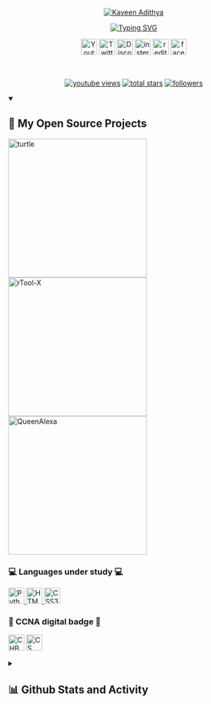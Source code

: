 <p align="center">
  <a href="https://github.com/vihanga20">
    <img src="https://download1510.mediafire.com/dzp1cmm8l3mgUoSkNpPWXVfGWO7oMdQgZxcZfHKTKE102qOJbZoQ3joi8eKcjVmDI8zZme3x8xEmE9oOsyuAIYR62XIjJg/y8cq9clmlr6hefq/name.png" alt="Kaveen Adithya" /></a>
</p>

<p align="center">
  <!-- Typing SVG by DenverCoder1 - https://github.com/DenverCoder1/readme-typing-svg -->
  <a href="https://github.com/vihanga20/"><img src="https://readme-typing-svg.demolab.com?font=Fira+Code&pause=1000&color=F70017&width=435&lines=Welcome+to+my+github+account;%E0%B6%B8%E0%B6%9C%E0%B7%9A+github+%E0%B6%9C%E0%B7%92%E0%B6%AB%E0%B7%94%E0%B6%B8%E0%B6%A7+%E0%B7%83%E0%B7%8F%E0%B6%AF%E0%B6%BB%E0%B6%BA%E0%B7%99%E0%B6%B1%E0%B7%8A+%E0%B6%B4%E0%B7%92%E0%B6%BD%E0%B7%92%E0%B6%9C%E0%B6%B1%E0%B7%8A%E0%B6%B1%E0%B7%80%E0%B7%8F." alt="Typing SVG" /></a>
</p>

<!-- Social media icons section -->
<p align="center">
  <a href="https://www.youtube.com/channel/UCw7Tn1iNUU8MQthssd_uaTA"><img width="32px" alt="Youtube" title="YouTube" src="https://cdn-icons-png.flaticon.com/128/1384/1384060.png"/></a>
     <a href="https://twitter.com/Vihanga_Kaveen"><img width="32px" alt="Twitter" title="Twitter" src="https://cdn-icons-png.flaticon.com/128/733/733579.png"/></a>
     <a href="https://discord.gg/"><img width="32px" alt="Discord.gg" title="Discord" src="https://cdn-icons-png.flaticon.com/128/5968/5968756.png"/></a>
     <a href="https://twitter.com/Vihanga_Kaveen"><img width="32px" alt="instergrame.com" title="instergrame" src="https://cdn-icons-png.flaticon.com/128/2111/2111463.png"/></a>
     <a href="https://www.reddit.com/user/Kaveen_Adithya"><img width="32px" alt="redit" title="Redit" src="https://cdn-icons-png.flaticon.com/128/2111/2111589.png"/></a>
     <a href="https://www.facebook.com/kaveen.adithya.0"><img width="32px" alt="facebook" title="Face Book" src="https://cdn-icons-png.flaticon.com/128/733/733547.png"/></a>
</p>

<br/>



<!-- Social badges section 
<!-- Badges with custom icons - https://github.com/DenverCoder1/custom-icon-badges -->
<!-- View counter - https://github.com/DenverCoder1/Simple-View-Counter -->
<p align="center">
  <a href="https://www.youtube.com/channel/UCw7Tn1iNUU8MQthssd_uaTA?sub_confirmation=1">
    <img alt="youtube views" title="YouTube views" src="https://img.shields.io/youtube/channel/subscribers/UCw7Tn1iNUU8MQthssd_uaTA?color=orange&logo=youtube&logoColor=red&style=for-the-badge"/></a> 
  <a href="[https://github.com/vihanga20?tab=repositories&sort=stargazers](https://www.youtube.com/watch?v=UtKRnUQ834k)">
    <img alt="total stars" title="YouTube Video Views" src="https://img.shields.io/youtube/views/UtKRnUQ834k?color=green&logo=youtube&style=for-the-badge"/></a>
  <a href="https://github.com/vihanga20?tab=followers">
    <img alt="followers" title="Follow me on Github" src="https://custom-icon-badges.demolab.com/github/followers/vihanga20?color=236ad3&labelColor=1155ba&style=for-the-badge&logo=person-add&label=Follow&logoColor=white"/></a> 
</p>

<details open> 
  <summary><h2>📘 My Open Source Projects</h2></summary>

  <!-- Repo info cards - https://github.com/anuraghazra/github-readme-stats -->
  <!-- Small repo cards (fork) - https://github.com/DenverCoder1/github-readme-stats -->
  <!-- Some badges are from https://github.com/Ileriayo/markdown-badges -->
  
  <p align="left">
    <a href="https://github.com/vihanga20/turtle"><img width="278" src="https://denvercoder1-github-readme-stats.vercel.app/api/pin/?username=vihanga20&repo=turtle&theme=react&bg_color=1F222E&title_color=F85D7F&hide_border=true&icon_color=F8D866&show_icons=false" alt="turtle"></a>
    <a href="https://github.com/vihanga20/Tool-X"><img width="278" src="https://denvercoder1-github-readme-stats.vercel.app/api/pin/?username=vihanga20&repo=Tool-X&theme=react&bg_color=1F222E&title_color=F85D7F&hide_border=true&icon_color=F8D866&show_icons=false" alt="rTool-X"></a>
    <a href="https://github.com/vihanga20/QueenAlexa"><img width="278" src="https://denvercoder1-github-readme-stats.vercel.app/api/pin?username=vihanga20&repo=QueenAlexa&theme=react&bg_color=1F222E&title_color=F85D7F&hide_border=true&icon_color=F8D866&show_icons=false" alt="QueenAlexa"></a>
  </p>
  <h3>💻 Languages under study 💻</h3>
  <p>
    <!-- <a href="https://cplusplus.com/"><img width="32px" alt="C++" src="https://download1073.mediafire.com/f50i98jymr8goN9bz0cKe-mogs7noqA3Z9pGeFc9FBFGQ6l1as-xbR5Ot-UtR779fbtTGhIESd7bxtfaSSglYClxZFBd1Q/p4j72ln8tcjvt2d/c%2B+%2B.png"></a>
     <a href="https://www.java.com/en/"><img width="32px" alt="Java" src="https://download1078.mediafire.com/dte8ugzwpkrgge_CgRcY0Lk2pGJYz2UCdqqiefK7YsjKc9LTd6-41NDKqge80ErfL9z5jzb1NxZJYhZCyNreHgRqTlr2wA/oylqoxu48tzpgqx/java.png"> </a>
     <a href="https://nodejs.org/en/"><img width="32px" alt="Java Script" src="https://download1649.mediafire.com/cfpkiwov98pg1PStSW3q5BPAkoskJ3AHwzLpS_vZwXFWQfz5Sp1kILd3ph2eQBF6dxqNR99GQ4u1NCSidWZBy1OKIvGjtQ/gabex9tz4n6uqt9/js_node.png"> </a>
    <a href="https://www.php.net/"><img width="32px" alt="PHP" src="https://download1522.mediafire.com/4n6pmglgyr7geQ6RQumV7WwzDehEcKEfwVHhxZW6ksOOyAbpgKzmvGel39UmfJovblHmcGu00JNkbr7IStkoDe5ns1qBkQ/tq1n4q1f3l9uz9k/php.png"> </a> -->
    <a href="https://www.python.org/"><img width="32px" alt="Python" src="https://docs.python.org/3/_static/py.svg"> </a>
    <a href="https://html.com/"><img width="32px" alt="HTML5" src="https://icon2.cleanpng.com/20180429/oxe/kisspng-responsive-web-design-html-world-wide-web-consorti-5ae60d37a07889.7801612615250261036573.jpg"> </a>
    <a href="#"><img width="32px" alt="CSS3" src="https://cdn-icons-png.flaticon.com/512/919/919826.png"> </a>
  </p>
<h3>🔰 CCNA digital badge 🔰</h3>
  <p>
    <a href="https://drive.google.com/file/d/1OlcPeCP16BKJYJza8LxxqToSV2iyHsz9/view?usp=drivesdk"><img width="32px" alt="CHB" src="https://images.credly.com/images/19e742ef-13be-4d26-87ed-ac8f5fd0643c/image.png"></a>
    <a href="https://drive.google.com/file/d/1Oc_7KagjWY9ZlQGZ8lCtAqkucR9pTsH8/view?usp=drivesdk"><img width="32px" alt="CS" src="https://images.credly.com/size/680x680/images/af8c6b4e-fc31-47c4-8dcb-eb7a2065dc5b/I2CS__1_.png"></a>
  </p>
</details>

<details> 
  <summary><h2>📊 Github Stats and Activity</h2></summary>

  <h3>🔥 Streak Stats</h3>

  <!-- GitHub Readme Streak Stats - https://github.com/DenverCoder1/github-readme-streak-stats -->
  <p>
    <a href="https://github.com/DenverCoder1/github-readme-streak-stats">
      <img title="🔥 Get streak stats for your profile at git.io/streak-stats" alt="KAVEEN's streak" src="https://streak-stats.demolab.com?user=vihanga20&theme=monokai&hide_border=true"/>
    </a>
    <p>🔥 Get streak stats for your profile at <a href="https://git.io/streak-stats">git.io/streak-stats</a></p>
  </p>

  <h3>💻 GitHub Profile Stats</h3>

  <!-- https://github.com/anuraghazra/github-readme-stats -->

 [![KAVEEN's GitHub stats](https://github-readme-stats.vercel.app/api?username=vihanga20&count_private=true&show_icons=true&theme=cobalt)](https://github.com/anuraghazra/github-readme-stats)
  <br/>

  <b>Note:</b> Top languages is only a metric of the languages my public code consists of and doesn't reflect experience or skill level.
  
  <!-- https://github.com/ashutosh00710/github-readme-activity-graph -->

  <a [![KAVEEN's github activity graph](https://github-readme-activity-graph.cyclic.app/graph?username=vihanga20&theme=github-compact)](https://github.com/anuraghazra/github-readme-activity-graph) /></a>

  <h3>⚡ Massage and other</h3>

  <!-- https://github.com/jamesgeorge007/github-activity-readme -->

1. 🗣 Lerning python
2. 🎉 Thanks for giving me the goal [Heladevs-sweden](https://www.youtube.com/@heladevs-sweden)
3. 🎉 Keep learning
4. 💪 Don't waste your time
5. 🗣 One day I will become a software engineer

</details>

